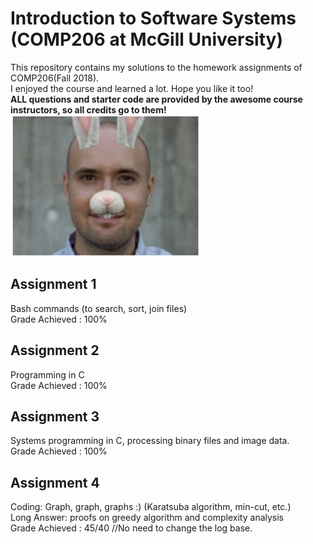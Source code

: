 # Introduction to Software Systems (COMP206 at McGill University)
This repository contains my solutions to the homework assignments of COMP206(Fall 2018). \
I enjoyed the course and learned a lot. Hope you like it too! \
**ALL questions and starter code are provided by the awesome course instructors, so all credits go to them!** \
![Dear Professor Dave](profdave-assignment4.png)

## Assignment 1 
Bash commands (to search, sort, join files) \
Grade Achieved : 100%

## Assignment 2 
Programming in C \
Grade Achieved : 100%

## Assignment 3 
Systems programming in C, processing binary files and image data. \
Grade Achieved : 100%

## Assignment 4 
Coding: Graph, graph, graphs :) (Karatsuba algorithm, min-cut, etc.) \
Long Answer: proofs on greedy algorithm and complexity analysis \
Grade Achieved : 45/40 //No need to change the log base.

